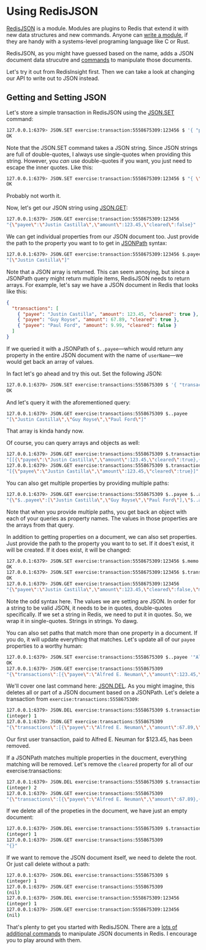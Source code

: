 # Using RedisJSON #

[RedisJSON](https://redis.io/docs/stack/json/) is a module. Modules are plugins to Redis that extend it with new data structures and new commands. Anyone can [write a module](https://redis.io/docs/reference/modules/), if they are handy with a systems-level programing language like C or Rust.

RedisJSON, as you might have guessed based on the name, adds a JSON document data strucutre and [commands](https://redis.io/commands/?group=json) to manipulate those documents.

Let's try it out from RedisInsight first. Then we can take a look at changing our API to write out to JSON instead.

## Getting and Setting JSON ##

Let's store a simple transaction in RedisJSON using the [JSON.SET](https://redis.io/commands/json.set/) command:

```bash
127.0.0.1:6379> JSON.SET exercise:transaction:5558675309:123456 $ '{ "payee": "Justin Castilla", "amount": 123.45, "cleared": false }'
OK
```

Note that the JSON.SET command takes a JSON string. Since JSON strings are full of double-quotes, I always use single-quotes when providing this string. However, you *can* use double-quotes if you want, you just need to escape the inner quotes. Like this:

```bash
127.0.0.1:6379> JSON.SET exercise:transaction:5558675309:123456 $ "{ \"payee\": \"Justin Castilla\", \"amount\": 123.45, \"cleared\": false }"
OK
```

Probably not worth it.

Now, let's get our JSON string using [JSON.GET](https://redis.io/commands/json.get/):

```bash
127.0.0.1:6379> JSON.GET exercise:transaction:5558675309:123456
"{\"payee\":\"Justin Castilla\",\"amount\":123.45,\"cleared\":false}"
```

We can get individual properties from our JSON document too. Just provide the path to the property you want to to get in [JSONPath](https://redis.io/docs/stack/json/path/) syntax:

```bash
127.0.0.1:6379> JSON.GET exercise:transaction:5558675309:123456 $.payee
"[\"Justin Castilla\"]"
```

Note that a JSON array is returned. This can seem annoying, but since a JSONPath query might return multiple items, RedisJSON needs to return arrays. For example, let's say we have a JSON document in Redis that looks like this:

```json
{
  "transactions": [
    { "payee": "Justin Castilla", "amount": 123.45, "cleared": true },
    { "payee": "Guy Royse", "amount": 67.89, "cleared": true },
    { "payee": "Paul Ford", "amount": 9.99, "cleared": false }
  ]
}
```

If we queried it with a JSONPath of `$..payee`—which would return any property in the entire JSON document with the name of `userName`—we would get back an array of values.

In fact let's go ahead and try this out. Set the following JSON:

```bash
127.0.0.1:6379> JSON.SET exercise:transactions:5558675309 $ '{ "transactions": [ { "payee": "Justin Castilla", "amount": 123.45, "cleared": true }, { "payee": "Guy Royse", "amount": 67.89, "cleared": true}, { "payee": "Paul Ford", "amount": 9.99, "cleared": false } ] }'
OK
```

And let's query it with the aforementioned query:

```bash
127.0.0.1:6379> JSON.GET exercise:transactions:5558675309 $..payee
"[\"Justin Castilla\",\"Guy Royse\",\"Paul Ford\"]"
```

That array is kinda handy now.

Of course, you can query arrays and objects as well:

```bash
127.0.0.1:6379> JSON.GET exercise:transactions:5558675309 $.transactions
"[[{\"payee\":\"Justin Castilla\",\"amount\":123.45,\"cleared\":true},{\"payee\":\"Guy Royse\",\"amount\":67.89,\"cleared\":true},{\"payee\":\"Paul Ford\",\"amount\":9.99,\"cleared\":false}]]"
127.0.0.1:6379> JSON.GET exercise:transactions:5558675309 $.transactions[0]
"[{\"payee\":\"Justin Castilla\",\"amount\":123.45,\"cleared\":true}]"
```

You can also get multiple properties by providing multiple paths:

```bash
127.0.0.1:6379> JSON.GET exercise:transactions:5558675309 $..payee $..amount
"{\"$..payee\":[\"Justin Castilla\",\"Guy Royse\",\"Paul Ford\"],\"$..amount\":[123.45,67.89,9.99]}"
```

Note that when you provide multiple paths, you get back an object with each of your queries as property names. The values in those properties are the arrays from that query.

In addition to getting properties on a document, we can also set properties. Just provide the path to the property you want to to set. If it does't exist, it will be created. If it does exist, it will be changed:

```bash
127.0.0.1:6379> JSON.SET exercise:transaction:5558675309:123456 $.memo '"Justin needs a new pair of hiking boots"'
OK
127.0.0.1:6379> JSON.SET exercise:transaction:5558675309:123456 $.transactionId '"123456"'
OK
127.0.0.1:6379> JSON.GET exercise:transaction:5558675309:123456
"{\"payee\":\"Justin Castilla\",\"amount\":123.45,\"cleared\":false,\"memo\":\"Justin needs a new pair of hiking boots\",\"transactionId\":\"5034\"}"
```

Note the odd syntax here. The values we are setting are JSON. In order for a string to be valid JSON, it needs to be in quotes, double-quotes specifically. If we set a string in Redis, we need to put it in quotes. So, we wrap it in single-quotes. Strings in strings. Yo dawg.

You can also set paths that match more than one property in a document. If you do, it will update everything that matches. Let's update all of our `payee` properties to a worthy human:

```bash
127.0.0.1:6379> JSON.SET exercise:transactions:5558675309 $..payee '"Alfred E. Neuman"'
OK
127.0.0.1:6379> JSON.GET exercise:transactions:5558675309
"{\"transactions\":[{\"payee\":\"Alfred E. Neuman\",\"amount\":123.45,\"cleared\":true},{\"payee\":\"Alfred E. Neuman\",\"amount\":67.89,\"cleared\":true},{\"payee\":\"Alfred E. Neuman\",\"amount\":9.99,\"cleared\":false}]}"
```

We'll cover one last command here: [JSON.DEL](https://redis.io/commands/json.del/). As you might imagine, this deletes all or part of a JSON document based on a JSONPath. Let's delete a transaction from `exercise:transactions:5558675309`:

```bash
127.0.0.1:6379> JSON.DEL exercise:transactions:5558675309 $.transactions[0]
(integer) 1
127.0.0.1:6379> JSON.GET exercise:transactions:5558675309
"{\"transactions\":[{\"payee\":\"Alfred E. Neuman\",\"amount\":67.89,\"cleared\":true},{\"payee\":\"Alfred E. Neuman\",\"amount\":9.99,\"cleared\":false}]}"
```

Our first user transaction, paid to Alfred E. Neuman for $123.45, has been removed.

If a JSONPath matches multiple properties in the doucment, everything matching will be removed. Let's remove the `cleared` property for all of our exercise:transactions:

```bash
127.0.0.1:6379> JSON.DEL exercise:transactions:5558675309 $.transactions[*].cleared
(integer) 2
127.0.0.1:6379> JSON.GET exercise:transactions:5558675309
"{\"transactions\":[{\"payee\":\"Alfred E. Neuman\",\"amount\":67.89},{\"payee\":\"Alfred E. Neuman\",\"amount\":9.99}]}"
```

If we delete all of the propeties in the document, we have just an empty document:

```bash
127.0.0.1:6379> JSON.DEL exercise:transactions:5558675309 $.transactions
(integer) 1
127.0.0.1:6379> JSON.GET exercise:transactions:5558675309
"{}"
```

If we want to remove the JSON document itself, we need to delete the root. Or just call delete without a path:

```bash
127.0.0.1:6379> JSON.DEL exercise:transactions:5558675309 $
(integer) 1
127.0.0.1:6379> JSON.GET exercise:transactions:5558675309
(nil)
127.0.0.1:6379> JSON.DEL exercise:transaction:5558675309:123456
(integer) 1
127.0.0.1:6379> JSON.GET exercise:transaction:5558675309:123456
(nil)
```

That's plenty to get you started with RedisJSON. There are a [lots of additional commands](https://redis.io/commands/?group=json) to manipulate JSON documents in Redis. I encourage you to play around with them.
